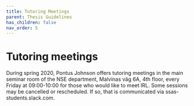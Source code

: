 ```yaml
---
title: Tutoring Meetings
parent: Thesis Guidelines
has_children: false
nav_order: 5
---
```


# Tutoring meetings

During spring 2020, Pontus Johnson offers tutoring meetings in the main seminar room of the NSE department, Malvinas väg 6A, 4th floor, every Friday at 09:00-10:00 for those who would like to meet IRL. Some sessions may be cancelled or rescheduled. If so, that is communicated via ssas-students.slack.com. 

